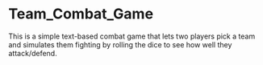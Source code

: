 # Team_Combat_Game

This is a simple text-based combat game that lets two players pick a team and simulates them fighting by rolling the dice to see how well they attack/defend.
